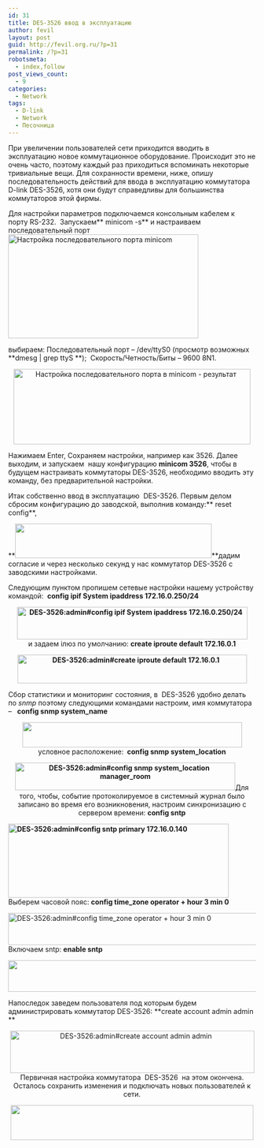 ```yaml
---
id: 31
title: DES-3526 ввод в эксплуатацию
author: fevil
layout: post
guid: http://fevil.org.ru/?p=31
permalink: /?p=31
robotsmeta:
  - index,follow
post_views_count:
  - 9
categories:
  - Network
tags:
  - D-link
  - Network
  - Песочница
---
```

При увеличении пользователей сети приходится вводить в эксплуатацию новое коммутационное оборудование. Происходит это не очень часто, поэтому каждый раз приходиться вспоминать некоторые тривиальные вещи. Для сохранности времени, ниже, опишу последовательность действий для ввода в эксплуатацию коммутатора D-link DES-3526, хотя они будут справедливы для большинства коммутаторов этой фирмы.

<!--more-->

Для настройки параметров подключаемся консольным кабелем к порту RS-232.  Запускаем** minicom -s** и настраиваем последовательный порт[<img class="aligncenter size-full wp-image-32" title="Настройка_порта_minicom" src="http://fevil.org.ru/wp-content/uploads/2011/03/Настройка_порта_minicom.png" alt="Настройка последовательного порта minicom" width="387" height="211" />][1]

выбираем: Последовательный порт &#8211; /dev/ttyS0 (просмотр возможных **dmesg | grep ttyS **);  Скорость/Четность/Биты &#8211; 9600 8N1.

<p style="text-align: center;">
  <a href="http://fevil.org.ru/wp-content/uploads/2011/03/Настройка_порта_minicom_результат-.png"><img class="aligncenter size-full wp-image-33" title="Настройка_порта_minicom_результат" src="http://fevil.org.ru/wp-content/uploads/2011/03/Настройка_порта_minicom_результат-.png" alt="Настройка последовательного порта в minicom - результат" width="482" height="153" /></a>
</p>

Нажимаем Enter, Сохраняем настройки, например как 3526. Далее  выходим, и запускаем  нашу конфигурацию **minicom 3526**, чтобы в будущем настраивать коммутаторы DES-3526, необходимо вводить эту команду, без предварительной настройки.

Итак собственно ввод в эксплуатацию  DES-3526. Первым делом сбросим конфигурацию до заводской, выполнив команду:** reset config**,

**[<img class="aligncenter size-full wp-image-34" title="reset_config_des-3526" src="http://fevil.org.ru/wp-content/uploads/2011/03/reset_config_des-3526.png" alt="" width="400" height="70" />][2]**дадим согласие и через несколько секунд у нас коммутатор DES-3526 с заводскими настройками.

Следующим пунктом пропишем сетевые настройки нашему устройству командой:  **config ipif System ipaddress 172.16.0.250/24**

<p style="text-align: center;">
  <strong><a href="http://fevil.org.ru/wp-content/uploads/2011/03/des3526_config_ipif_System.png"></a><a href="http://fevil.org.ru/wp-content/uploads/2011/03/des3526_config_ipif_System1.png"><img class="aligncenter size-full wp-image-36" title="des3526_config_ipif_System" src="http://fevil.org.ru/wp-content/uploads/2011/03/des3526_config_ipif_System1.png" alt="DES-3526:admin#config ipif System ipaddress 172.16.0.250/24" width="469" height="66" /></a><br /> </strong>и задаем iлюз по умолчанию: <strong>create iproute default 172.16.0.1</strong>
</p>

<p style="text-align: center;">
  <strong><a href="http://fevil.org.ru/wp-content/uploads/2011/03/create_iproute_default.png"><img class="aligncenter size-full wp-image-37" title="des-3526_create_iproute_default" src="http://fevil.org.ru/wp-content/uploads/2011/03/create_iproute_default.png" alt="DES-3526:admin#create iproute default 172.16.0.1  " width="467" height="58" /></a><br /> </strong>
</p>

<p style="text-align: left;">
  Сбор статистики и мониторинг состояния, в  DES-3526 удобно делать по <em>snmp</em> поэтому следующими командами настроим, имя коммутатора &#8211;  <strong> config snmp system_name</strong>
</p>

<p style="text-align: center;">
  <strong><a href="http://fevil.org.ru/wp-content/uploads/2011/03/des-3526_config_snmp_system_name.png"><img class="aligncenter size-full wp-image-38" title="des-3526_config_snmp_system_name" src="http://fevil.org.ru/wp-content/uploads/2011/03/des-3526_config_snmp_system_name.png" alt="" width="447" height="51" /></a></strong>условное расположение: <strong> config snmp system_location</strong>
</p>

<p style="text-align: center;">
  <strong><a href="http://fevil.org.ru/wp-content/uploads/2011/03/des-3526_config_snmp_system_location.png"><img class="aligncenter size-full wp-image-39" title="des-3526_config_snmp_system_location" src="http://fevil.org.ru/wp-content/uploads/2011/03/des-3526_config_snmp_system_location.png" alt="DES-3526:admin#config snmp system_location manager_room" width="448" height="56" /></a></strong>Для того, чтобы, событие протоколируемое в системный журнал было записано во время его возникновения, настроим синхронизацию с сервером времени: <strong>config sntp</strong>
</p>

<p style="text-align: left;">
  <strong><a href="http://fevil.org.ru/wp-content/uploads/2011/03/des-3526_config_sntp.png"><img class="aligncenter size-full wp-image-40" title="des-3526_config_sntp" src="http://fevil.org.ru/wp-content/uploads/2011/03/des-3526_config_sntp.png" alt="DES-3526:admin#config sntp primary 172.16.0.140" width="449" height="150" /></a></strong>Выберем часовой пояс: <strong>config time_zone operator + hour 3 min 0</strong>
</p>

[<img class="aligncenter size-full wp-image-42" title="des-3526_time_zone" src="http://fevil.org.ru/wp-content/uploads/2011/03/des-3526_time_zone1.png" alt="DES-3526:admin#config time_zone operator + hour 3 min 0" width="550" height="65" />][3]Включаем sntp: **enable sntp**

**[<img class="aligncenter size-full wp-image-43" title="des-3526_enable_sntp" src="http://fevil.org.ru/wp-content/uploads/2011/03/des-3526_enable_sntp.png" alt="" width="545" height="64" />][4]**

Напоследок заведем пользователя под которым будем администрировать коммутатор DES-3526: **create account admin admin **

<p style="text-align: center;">
  <a href="http://fevil.org.ru/wp-content/uploads/2011/03/DES-3526_create_account_admin.png"><img class="aligncenter size-full wp-image-44" title="DES-3526_create_account_admin" src="http://fevil.org.ru/wp-content/uploads/2011/03/DES-3526_create_account_admin.png" alt="DES-3526:admin#create account admin admin " width="497" height="86" /></a>Первичная настройка коммутатора  DES-3526  на этом окончена. Осталось сохранить изменения и подключать новых пользователей к сети.
</p>

<p style="text-align: center;">
  <a href="http://fevil.org.ru/wp-content/uploads/2011/03/admin_save.png"><img class="aligncenter size-full wp-image-45" title="admin_save" src="http://fevil.org.ru/wp-content/uploads/2011/03/admin_save.png" alt="" width="494" height="71" /></a>
</p>

 [1]: http://fevil.org.ru/wp-content/uploads/2011/03/Настройка_порта_minicom.png
 [2]: http://fevil.org.ru/wp-content/uploads/2011/03/reset_config_des-3526.png
 [3]: http://fevil.org.ru/wp-content/uploads/2011/03/des-3526_time_zone1.png
 [4]: http://fevil.org.ru/wp-content/uploads/2011/03/des-3526_enable_sntp.png